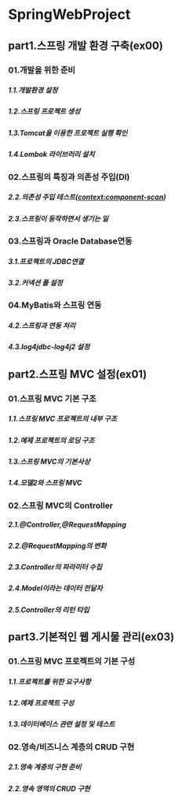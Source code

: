 # SpringWebProject
## part1.스프링 개발 환경 구축(ex00)
### 01.개발을 위한 준비
##### 1.1.개발환경 설정
##### 1.2.스프링 프로젝트 생성
##### 1.3.Tomcat을 이용한 프로젝트 실행 확인
##### 1.4.Lombok 라이브러리 설치

### 02.스프링의 특징과 의존성 주입(DI) 
##### 2.2.의존성 주입 테스트(<context:component-scan>)
##### 2.3.스프링이 동작하면서 생기는 일

### 03.스프링과 Oracle Database연동
##### 3.1.프로젝트의 JDBC연결
##### 3.2.커넥션 풀 설정

### 04.MyBatis와 스프링 연동
##### 4.2.스프링과 연동 처리
##### 4.3.log4jdbc-log4j2 설정

## part2.스프링 MVC 설정(ex01)
### 01.스프링 MVC 기본 구조
##### 1.1.스프링 MVC 프로젝트의 내부 구조
##### 1.2.예제 프로젝트의 로딩 구조
##### 1.3.스프링 MVC의 기본사상
##### 1.4.모델2와 스프링 MVC

### 02.스프링 MVC의 Controller
##### 2.1.@Controller,@RequestMapping
##### 2.2.@RequestMapping의 변화
##### 2.3.Controller의 파라미터 수집
##### 2.4.Model이라는 데이터 전달자
##### 2.5.Controller의 리턴 타입

## part3.기본적인 웹 게시물 관리(ex03)
### 01.스프링 MVC 프로젝트의 기본 구성
##### 1.1.프로젝트를 위한 요구사항
##### 1.2.예제 프로젝트 구성
##### 1.3.데이터베이스 관련 설정 및 테스트

### 02.영속/비즈니스 계층의 CRUD 구현
##### 2.1.영속 계층의 구현 준비
##### 2.2.영속 영역의 CRUD 구현